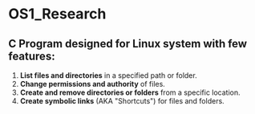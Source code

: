 # OS1_Research

C Program designed for Linux system with few features:
---
1. **List files and directories** in a specified path or folder.  
2. **Change permissions and authority** of files.  
3. **Create and remove directories or folders** from a specific location.  
4. **Create symbolic links** (AKA "Shortcuts") for files and folders.  
